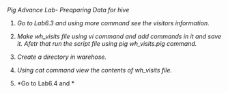 *Pig Advance Lab- Preaparing Data for hive*

1. *Go to Lab6.3 and using more command see the visitors information.*

2. *Make wh_visits file using vi command and add commands in it and save it. Afetr that run the script file      using pig wh_visits.pig command.*

3. *Create a directory in warehose.*

4. *Using cat command view the contents of wh_visits file.*

5. *Go to Lab6.4 and *